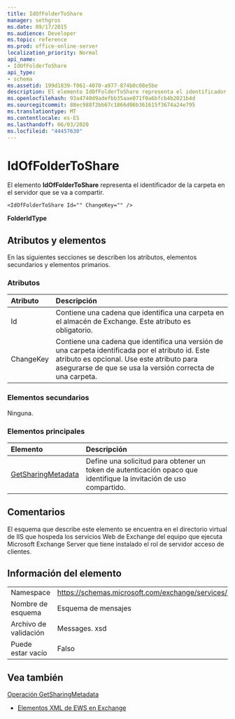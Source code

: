 ```yaml
---
title: IdOfFolderToShare
manager: sethgros
ms.date: 09/17/2015
ms.audience: Developer
ms.topic: reference
ms.prod: office-online-server
localization_priority: Normal
api_name:
- IdOfFolderToShare
api_type:
- schema
ms.assetid: 199d1839-f061-4070-a977-874b0c08e5be
description: El elemento IdOfFolderToShare representa el identificador de la carpeta en el servidor que se va a compartir.
ms.openlocfilehash: 93a4740d9adefbb35aae071f0a6bfcb4b2021b4d
ms.sourcegitcommit: 88ec988f2bb67c1866d06b361615f3674a24e795
ms.translationtype: MT
ms.contentlocale: es-ES
ms.lasthandoff: 06/03/2020
ms.locfileid: "44457630"
---
```

# <a name="idoffoldertoshare"></a>IdOfFolderToShare

El elemento **IdOfFolderToShare** representa el identificador de la carpeta en el servidor que se va a compartir. 
  
```
<IdOfFolderToShare Id="" ChangeKey="" />
```

 **FolderIdType**
## <a name="attributes-and-elements"></a>Atributos y elementos

En las siguientes secciones se describen los atributos, elementos secundarios y elementos primarios.
  
### <a name="attributes"></a>Atributos

|**Atributo**|**Descripción**|
|:-----|:-----|
|Id  <br/> |Contiene una cadena que identifica una carpeta en el almacén de Exchange. Este atributo es obligatorio.  <br/> |
|ChangeKey  <br/> |Contiene una cadena que identifica una versión de una carpeta identificada por el atributo id. Este atributo es opcional. Use este atributo para asegurarse de que se usa la versión correcta de una carpeta.  <br/> |
   
### <a name="child-elements"></a>Elementos secundarios

Ninguna.
  
### <a name="parent-elements"></a>Elementos principales

|**Elemento**|**Descripción**|
|:-----|:-----|
|[GetSharingMetadata](getsharingmetadata.md) <br/> |Define una solicitud para obtener un token de autenticación opaco que identifique la invitación de uso compartido.  <br/> |
   
## <a name="remarks"></a>Comentarios

El esquema que describe este elemento se encuentra en el directorio virtual de IIS que hospeda los servicios Web de Exchange del equipo que ejecuta Microsoft Exchange Server que tiene instalado el rol de servidor acceso de clientes.
  
## <a name="element-information"></a>Información del elemento

|||
|:-----|:-----|
|Namespace  <br/> |https://schemas.microsoft.com/exchange/services/2006/messages  <br/> |
|Nombre de esquema  <br/> |Esquema de mensajes  <br/> |
|Archivo de validación  <br/> |Messages. xsd  <br/> |
|Puede estar vacío  <br/> |Falso  <br/> |
   
## <a name="see-also"></a>Vea también



[Operación GetSharingMetadata](getsharingmetadata-operation.md)


- [Elementos XML de EWS en Exchange](ews-xml-elements-in-exchange.md)

